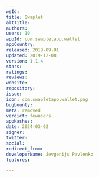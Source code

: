 ```yaml
---
wsId: 
title: Swaplet
altTitle: 
authors: 
users: 10
appId: com.swapletapp.wallet
appCountry: 
released: 2019-09-01
updated: 2019-12-08
version: 1.1.4
stars: 
ratings: 
reviews: 
website: 
repository: 
issue: 
icon: com.swapletapp.wallet.png
bugbounty: 
meta: removed
verdict: fewusers
appHashes: 
date: 2024-03-02
signer: 
twitter: 
social: 
redirect_from: 
developerName: Jevgenijs Pavlenko
features: 

---
```


